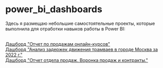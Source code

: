 # power_bi_dashboards

Здесь я размещаю небольшие самостоятельные проекты, которые выполнила для отработки навыков работы в Power BI:

\
[Дашборд "Отчет по продажам онлайн-курсов"](https://app.powerbi.com/groups/me/reports/441d8ffd-b554-40f1-9e0b-07b850503f17/ReportSection0e6448b3080e9a69c364?experience=power-bi)\
[Дашборд "Анализ задержек движения трамваев в городе Москва за 2022 г."](https://app.powerbi.com/groups/me/reports/3ddcaeb3-7e25-4399-8c25-4bb8e6da982f/ReportSection?experience=power-bi)\
[Дашборд "Отчет отдела продаж. Воронка продаж и контракты."](https://app.powerbi.com/groups/me/reports/3a050220-0f80-43f9-b93a-f171bb0e576a/ReportSection?experience=power-bi)
